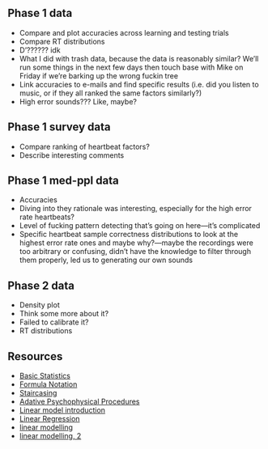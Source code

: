 ## Phase 1 data
- Compare and plot accuracies across learning and testing trials
- Compare RT distributions
- D’?????? idk
- What I did with trash data, because the data is reasonably similar? We’ll run some things in the next few days then touch base with Mike on Friday if we’re barking up the wrong fuckin tree
- Link accuracies to e-mails and find specific results (i.e. did you listen to music, or if they all ranked the same factors similarly?)
- High error sounds??? Like, maybe?

## Phase 1 survey data
- Compare ranking of heartbeat factors?
-  Describe interesting comments

## Phase 1 med-ppl data
- Accuracies
- Diving into they rationale was interesting, especially for the high error rate heartbeats?
- Level of fucking pattern detecting that’s going on here—it’s complicated
- Specific heartbeat sample correctness distributions to look at the highest error rate ones and maybe why?—maybe the recordings were too arbitrary or confusing, didn’t have the knowledge to filter through them properly, led us to generating our own sounds

## Phase 2 data
- Density plot 
- Think some more about it?
- Failed to calibrate it?
- RT distributions

## Resources
- [Basic Statistics](https://www.statmethods.net/stats/index.html)
- [Formula Notation](http://faculty.chicagobooth.edu/richard.hahn/teaching/formulanotation.pdf)
- [Staircasing](https://www.jove.com/science-education/10231/the-staircase-procedure-for-finding-a-perceptual-threshold)
- [Adative Psychophysical Procedures](https://www.sciencedirect.com/science/article/pii/004269899500016X)
- [Linear model introduction](https://ourcodingclub.github.io/2017/03/15/mixed-models.html)
- [Linear Regression](http://r-statistics.co/Linear-Regression.html)
- [linear modelling](http://www.bodowinter.com/tutorial/bw_LME_tutorial2.pdf)
- [linear modelling, 2](http://www.bodowinter.com/tutorial/bw_LME_tutorial1.pdf)